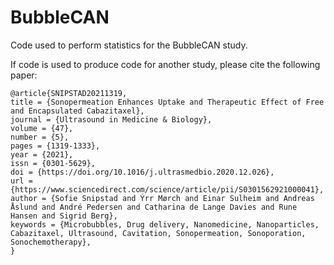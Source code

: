 # BubbleCAN
Code used to perform statistics for the BubbleCAN study.

If code is used to produce code for another study, please cite the following paper:

```
@article{SNIPSTAD20211319,
title = {Sonopermeation Enhances Uptake and Therapeutic Effect of Free and Encapsulated Cabazitaxel},
journal = {Ultrasound in Medicine & Biology},
volume = {47},
number = {5},
pages = {1319-1333},
year = {2021},
issn = {0301-5629},
doi = {https://doi.org/10.1016/j.ultrasmedbio.2020.12.026},
url = {https://www.sciencedirect.com/science/article/pii/S0301562921000041},
author = {Sofie Snipstad and Ýrr Mørch and Einar Sulheim and Andreas Åslund and André Pedersen and Catharina de Lange Davies and Rune Hansen and Sigrid Berg},
keywords = {Microbubbles, Drug delivery, Nanomedicine, Nanoparticles, Cabazitaxel, Ultrasound, Cavitation, Sonopermeation, Sonoporation, Sonochemotherapy},
}
```
